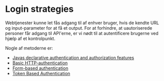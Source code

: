 # Login strategies

Webtjenester kunne let fås adgang til af enhver bruger, hvis de kendte URL og input-parameter for at få et output. For at forhindre, at uautoriserede personer får adgang til API'erne, er vi nødt til at autentificere brugerne ved hjælp af et kontrolpunkt.  

Nogle af metoderne er:  

 *  [Javas declarative authentication and authorization features](./ )  
 *  [Basic HTTP-authentication](BasicHTTP-authentication.md) 
 *  [Form-based authentication](Form-basedAuthentication.md)  
 *  [Token Based Authentication](TokenBasedAuthentication.md)  